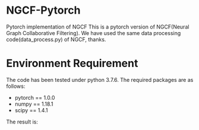 # NGCF-Pytorch
Pytorch implementation of NGCF
This is a pytorch version of NGCF(Neural Graph Collaborative Filtering).
We have used the same data processing code(data_process.py) of NGCF, thanks.

# Environment Requirement
The code has been tested under python 3.7.6. The required packages are as follows:
* pytorch == 1.0.0
* numpy == 1.18.1
* scipy == 1.4.1

The result is:


